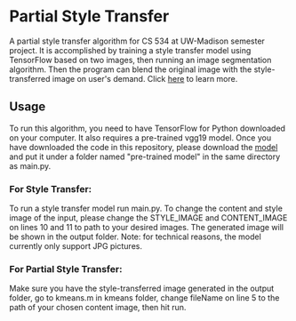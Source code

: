 # Partial Style Transfer
A partial style transfer algorithm for CS 534 at UW-Madison semester project. It is accomplished by training a style transfer model using TensorFlow based on two images, then running an image segmentation algorithm. Then the program can blend the original image with the style-transferred image on user's demand. Click [here](https://jialuogao.github.io/) to learn more.

## Usage
To run this algorithm, you need to have TensorFlow for Python downloaded on your computer. It also requires a pre-trained vgg19 model. Once you have downloaded the code in this repository, please download the [model](https://uwprod-my.sharepoint.com/:u:/g/personal/squ27_wisc_edu/EXMeJDYhgotHqijdKTEFETUB5Dle1zXp8lbaDxKTQ_l5Lw?e=dQYsGu) and put it under a folder named "pre-trained model" in the same directory as main.py.

### For Style Transfer: 
To run a style transfer model run main.py. To change the content and style image of the input, please change the STYLE_IMAGE and CONTENT_IMAGE on lines 10 and 11 to path to your desired images. The generated image will be shown in the output folder. Note: for technical reasons, the model currently only support JPG pictures. 

### For Partial Style Transfer:
Make sure you have the style-transferred image generated in the output folder, go to kmeans.m in kmeans folder, change fileName on line 5 to the path of your chosen content image, then hit run. 